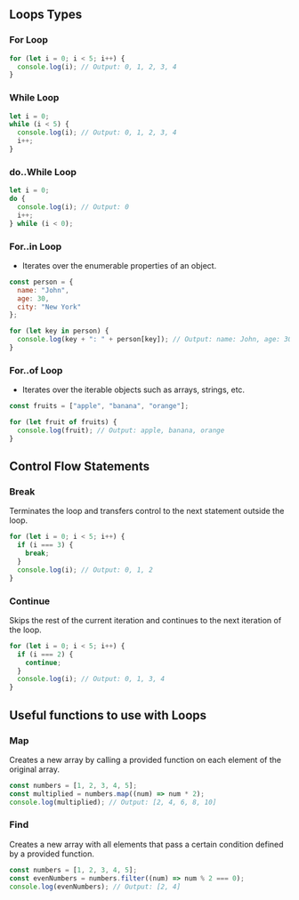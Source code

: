 ## Loops Types

### For Loop

```Javascript
for (let i = 0; i < 5; i++) {
  console.log(i); // Output: 0, 1, 2, 3, 4
}
```

### While Loop

```Javascript
let i = 0;
while (i < 5) {
  console.log(i); // Output: 0, 1, 2, 3, 4
  i++;
}
```

### do..While Loop

```Javascript
let i = 0;
do {
  console.log(i); // Output: 0
  i++;
} while (i < 0);
```

### For..in Loop

- Iterates over the enumerable properties of an object.

```Javascript
const person = {
  name: "John",
  age: 30,
  city: "New York"
};

for (let key in person) {
  console.log(key + ": " + person[key]); // Output: name: John, age: 30, city: New York
}
```
### For..of Loop

- Iterates over the iterable objects such as arrays, strings, etc.

```Javascript
const fruits = ["apple", "banana", "orange"];

for (let fruit of fruits) {
  console.log(fruit); // Output: apple, banana, orange
}
```

## Control Flow Statements

### Break

Terminates the loop and transfers control to the next statement outside the loop.

```Javascript
for (let i = 0; i < 5; i++) {
  if (i === 3) {
    break;
  }
  console.log(i); // Output: 0, 1, 2
}
```

### Continue

Skips the rest of the current iteration and continues to the next iteration of the loop.

```Javascript
for (let i = 0; i < 5; i++) {
  if (i === 2) {
    continue;
  }
  console.log(i); // Output: 0, 1, 3, 4
}
```

## Useful functions to use with Loops

### Map

Creates a new array by calling a provided function on each element of the original array.

```Javascript
const numbers = [1, 2, 3, 4, 5];
const multiplied = numbers.map((num) => num * 2);
console.log(multiplied); // Output: [2, 4, 6, 8, 10]
```

### Find

Creates a new array with all elements that pass a certain condition defined by a provided function.

```Javascript
const numbers = [1, 2, 3, 4, 5];
const evenNumbers = numbers.filter((num) => num % 2 === 0);
console.log(evenNumbers); // Output: [2, 4]
```


